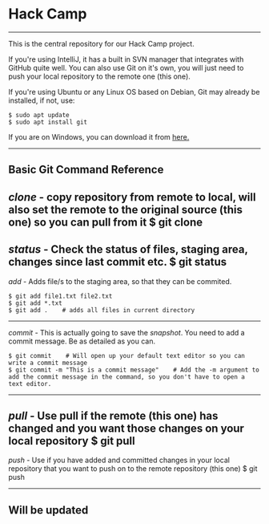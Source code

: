 # Hack Camp

----
This is the central repository for our Hack Camp project.

If you're using IntelliJ, it has a built in SVN manager that integrates with GitHub quite well. You can also use Git on it's own, you will just need to push your local repository to the remote one (this one).

If you're using Ubuntu or any Linux OS based on Debian, Git may already be installed, if not, use:

    $ sudo apt update
    $ sudo apt install git

If you are on Windows, you can download it from [here.](https://git-scm.com/download/win)



----
## Basic Git Command Reference
*clone* - copy repository from remote to local, will also set the remote to the original source (this one) so you can pull from it
    $ git clone <git url>
----
*status* - Check the status of files, staging area, changes since last commit etc.
    $ git status
----
*add* - Adds file/s to the staging area, so that they can be commited.
   
    $ git add file1.txt file2.txt
    $ git add *.txt
    $ git add .    # adds all files in current directory
----
*commit* - This is actually going to save the *snapshot*. You need to add a commit message. Be as detailed as you can.

    $ git commit    # Will open up your default text editor so you can write a commit message
    $ git commit -m "This is a commit message"    # Add the -m argument to add the commit message in the command, so you don't have to open a text editor.
----
*pull* - Use pull if the remote (this one) has changed and you want those changes on your local repository
    $ git pull <remote url> <branch>
----
*push* - Use if you have added and committed changes in your local repository that you want to push on to the remote repository (this one)
    $ git push <remote url> <branch>

----
## Will be updated

